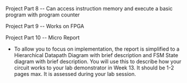 Project Part 8 -- Can access instruction memory and execute a basic program with program counter

Project Part 9 -- Works on FPGA

Project Part 10 -- Micro Report

- To allow you to focus on implementation, the report is simplified to a Hierarchical Datapath Diagram with brief description and FSM State diagram with brief description. You will use this to describe how your circuit works to your lab demonstrator in Week 13. It should be 1-2 pages max. It is assessed during your lab session.
